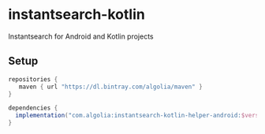 # instantsearch-kotlin

Instantsearch for Android and Kotlin projects

## Setup

```gradle
repositories {
   maven { url "https://dl.bintray.com/algolia/maven" }
}

dependencies {
  implementation("com.algolia:instantsearch-kotlin-helper-android:$version")
}
```
